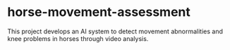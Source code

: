 # horse-movement-assessment
This project develops an AI system to detect movement abnormalities and knee problems in horses through video analysis.
